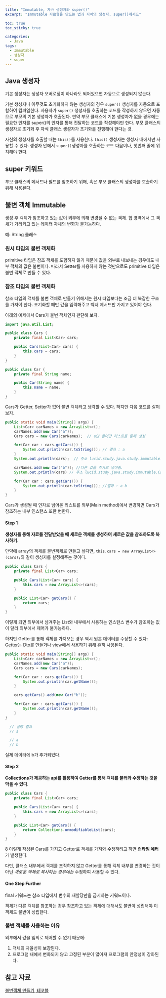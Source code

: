 ```yaml
---
title: "Immutable, 자바 생성자와 super()"
excerpt: "Immutable 자료형을 만드는 법과 자바의 생성자, super()메서드"

toc: true
toc_sticky: true

categories:
  - Java
tags:
  - Immutable
  - 생성자
  - super
---
```

## Java 생성자

기본 생성자는 생성자 오버로딩이 하나라도 되어있으면 자동으로 생성되지 않는다.

기본 생성자나 아무것도 초기화하지 않는 생성자의 경우 `super()` 생성자를 자동으로 포함하여 컴파일한다. 사용자가 `super()` 생성자를 호출하는 코드를 작성하지 않으면 자동으로 부모의 기본 생성자가 호출된다. 만약 부모 클래스에 기본 생성자가 없을 경우에는 필요한 인자를 super()의 인자를 통해 전달하는 코드를 작성해야만 한다. 부모 클래스의 생성자로 초기화 후 자식 클래스 생성자가 초기화를 진행해야 한다는 것.

자신의 생성자를 호출할 때는 `this()`를 사용한다. `this()` 생성자는 생성자 내에서만 사용할 수 있다. 생성자 안에서 `super()`생성자를 호출하는 코드 다음이나, 첫번째 줄에 위치해야 한다.
 
## super 키워드

부모 클래스의 메서드나 필드를 참조하기 위해, 혹은 부모 클래스의 생성자를 호출하기 위해 사용된다.

## 불변 객체 Immutable
생성 후 객체가 참조하고 있는 값이 외부에 의해 변경될 수 없는 객체. 힙 영역에서 그 객체가 가리키고 있는 데이터 자체의 변화가 불가능하다.

예: String 클래스

### 원시 타입의 불변 객체화
primitive 타입은 참조 객체를 포함하지 않기 때문에 값을 외부로 내보내는 경우에도 내부 객체의 값은 불변이다. 따라서 Setter를 사용하지 않는 것만으로도 primitive 타입은 불변 객체로 만들 수 있다.

### 참조 타입의 불변 객체화
참조 타입의 객체를 불변 객체로 만들기 위해서는 원시 타입보다는 조금 더 복잡한 구조를 가져야 한다. 초기화할 때만 값을 입력해주고 벡터 메서드만 가지고 있어야 한다.

아래의 예제에서 Cars가 불변 객체인지 판단해 보자.

```java
import java.util.List;

public class Cars {
    private final List<Car> cars;

    public Cars(List<Car> cars) {
    	this.cars = cars;
    }
}

public class Car {
    private final String name;

    public Car(String name) {
    	this.name = name;
    }
}
```
Cars가 Getter, Setter가 없어 불변 객체라고 생각할 수 있다. 하지만 다음 코드를 살펴보자.

```java
public static void main(String[] args) {
    List<Car> carNames = new ArrayList<>();
    carNames.add(new Car("a"));
    Cars cars = new Cars(carNames);  // a만 들어간 리스트를 통해 생성

    for(Car car : cars.getCars()) {
        System.out.println(car.toString()); // 결과 : a
    }
    System.out.println(cars);  // 주소 lucid.study.java.study.immutable.Cars@4b1210ee

    carNames.add(new Car("b")); //다른 값을 추가로 넣어줌.
    System.out.println(cars) // 주소 lucid.study.java.study.immutable.Cars@4b1210ee

    for(Car car : cars.getCars()) {
        System.out.println(car.toString()); //결과 : a b
    }
}
```

Cars가 생성될 때 인자로 넘어온 리스트를 외부(Main method)에서 변경하면 Cars가 참조하는 내부 인스턴스 또한 변한다.

#### Step 1
**생성자를 통해 자료를 전달받았을 때 새로운 객체를 생성하여 새로운 값을 참조하도록 복사하기.**

만약에 array의 객체를 불변객체로 만들고 싶다면, `this.cars = new ArrayList<>(cars);`와 같이 생성자를 설정해주는 것이다.

```java
public class Cars {
    private final List<Car> cars;

    public Cars(List<Car> cars) {
	    this.cars = new ArrayList<>(cars);
    }

    public List<Car> getCars() {
    	return cars;
    }
}
```

이렇게 되면 외부에서 넘겨주는 List와 내부에서 사용하는 인스턴스 변수가 참조하는 값이 달라 외부에서 제어가 불가능하다.

하지만 Getter를 통해 객체를 가져오는 경우 역시 원본 데이터를 수정할 수 있다: Getter는 Dto를 만들거나 view에서 사용하기 위해 흔히 사용된다.

```java
public static void main(String[] args) {
    List<Car> carNames = new ArrayList<>();
    carNames.add(new Car("a"));
    Cars cars = new Cars(carNames);

    for(Car car : cars.getCars()) {
        System.out.println(car.getName());
    }

    cars.getCars().add(new Car("b"));

    for(Car car : cars.getCars()) {
        System.out.println(car.getName());
    }
}

  // 실행 결과 
  // a

  // a
  // b
```

실제 데이터에 b가 추가되었다.

#### Step 2
**Collections가 제공하는 api를 활용하여 Getter를 통해 객체를 불러와 수정하는 것을 막을 수 있다.**

```java
public class Cars {
    private final List<Car> cars;

    public Cars(List<Car> cars) {
    	this.cars = new ArrayList<>(cars);
    }

    public List<Car> getCars() {
        return Collections.unmodifiableList(cars);
    }
}
```
8
이렇게 작성된 Cars를 가지고 Getter로 객체를 가져와 수정하려고 하면 **런타임 에러**가 발생한다.

다만, 클래스 내부에서 객체를 조작하지 않고 Getter를 통해 객체 내부를 변경하는 것이 아닌 _새로운 객체로 복사하는 경우에는_ 수정하여 사용할 수 있다.

#### One Step Further
final 키워드는 참조 타입에서 변수의 재할당만을 금지하는 키워드이다.

객체가 다른 객체를 참조하는 경우 참조하고 있는 객체에 대해서도 불변이 성립해야 이 객체도 불변이 성립한다.

### 불변 객체를 사용하는 이유
외부에서 값을 임의로 제어할 수 없기 때문에:
  1. 객체의 자율성이 보장된다.
  2. 프로그램 내에서 변화되지 않고 고정된 부분이 많아져 프로그램의 안정성이 강화된다.
 
## 참고 자료
[불변객체 만들기, 테코블](https://tecoble.techcourse.co.kr/post/2020-05-18-immutable-object/)

 